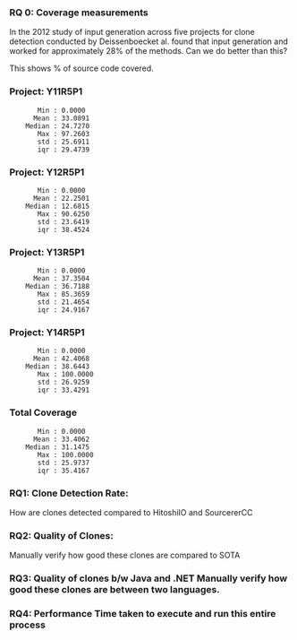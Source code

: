 ### RQ 0: Coverage measurements
In the 2012 study of input generation across five projects for clone detection conducted by Deissenboecket al. found that input generation and worked for approximately 28% of the methods. Can we do better than this?

This shows % of source code covered.

### Project: Y11R5P1
```
       Min : 0.0000
      Mean : 33.0891
    Median : 24.7270
       Max : 97.2603
       std : 25.6911
       iqr : 29.4739
```

### Project: Y12R5P1
```
       Min : 0.0000
      Mean : 22.2501
    Median : 12.6815
       Max : 90.6250
       std : 23.6419
       iqr : 38.4524
```

### Project: Y13R5P1
```
       Min : 0.0000
      Mean : 37.3504
    Median : 36.7188
       Max : 85.3659
       std : 21.4654
       iqr : 24.9167
```

### Project: Y14R5P1
```
       Min : 0.0000
      Mean : 42.4068
    Median : 38.6443
       Max : 100.0000
       std : 26.9259
       iqr : 33.4291
```

### Total Coverage
```
       Min : 0.0000
      Mean : 33.4062
    Median : 31.1475
       Max : 100.0000
       std : 25.9737
       iqr : 35.4167
```

### RQ1: Clone Detection Rate:
How are clones detected compared to HitoshiIO and SourcererCC
### RQ2: Quality of Clones:
Manually verify how good these clones are compared to SOTA
### RQ3: Quality of clones b/w Java and .NET Manually verify how good these clones are between two languages.
### RQ4: Performance Time taken to execute and run this entire process
